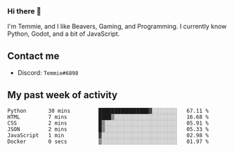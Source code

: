 ### Hi there 👋
I'm Temmie, and I like Beavers, Gaming, and Programming. I currently know Python, Godot, and a bit of JavaScript.

## Contact me
* Discord: `Temmie#6898`

## My past week of activity
<!--START_SECTION:waka-->

```text
Python       30 mins         ████████████████▓░░░░░░░░   67.11 %
HTML         7 mins          ████▒░░░░░░░░░░░░░░░░░░░░   16.68 %
CSS          2 mins          █▒░░░░░░░░░░░░░░░░░░░░░░░   05.91 %
JSON         2 mins          █▒░░░░░░░░░░░░░░░░░░░░░░░   05.33 %
JavaScript   1 min           ▓░░░░░░░░░░░░░░░░░░░░░░░░   02.98 %
Docker       0 secs          ▒░░░░░░░░░░░░░░░░░░░░░░░░   01.97 %
```

<!--END_SECTION:waka-->
